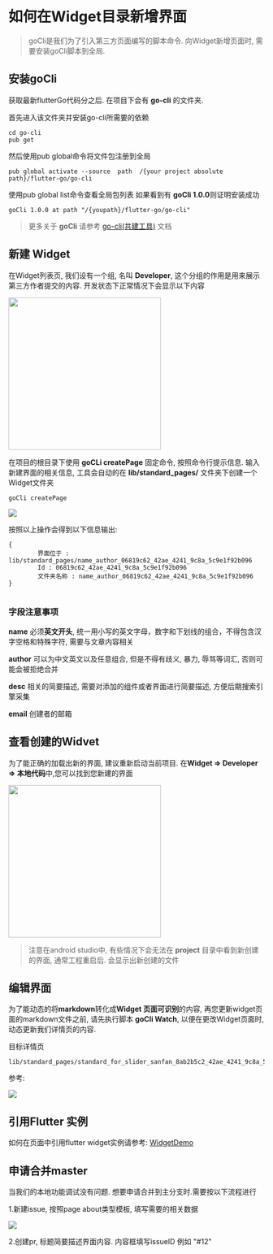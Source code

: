 # 如何在Widget目录新增界面

> goCli是我们为了引入第三方页面编写的脚本命令. 向Widget新增页面时, 需要安装goCli脚本到全局.



## 安装goCli

获取最新flutterGo代码分之后. 在项目下会有 **go-cli** 的文件夹.

首先进入该文件夹并安装go-cli所需要的依赖

```
cd go-cli
pub get
```

然后使用pub global命令将文件包注册到全局

```
pub global activate --source  path  /{your project absolute path}/flutter-go/go-cli

```

使用pub global list命令查看全局包列表 如果看到有 **goCli 1.0.0**则证明安装成功

```
goCli 1.0.0 at path "/{youpath}/flutter-go/go-cli"

```
> 更多关于 **goCli** 请参考  [go-cli(共建工具)](https://github.com/alibaba/flutter-go/blob/beta/docs/go-cli.md) 文档




## 新建 Widget

在Widget列表页, 我们设有一个组, 名叫 **Developer**, 这个分组的作用是用来展示第三方作者提交的内容. 开发状态下正常情况下会显示以下内容

<img src="https://img.alicdn.com/tfs/TB1RCfZc1H2gK0jSZJnXXaT1FXa-798-1582.png" width='300px' />

在项目的根目录下使用 **goCLi createPage** 固定命令, 按照命令行提示信息. 输入新建界面的相关信息, 工具会自动的在 **lib/standard_pages/** 文件夹下创建一个Widget文件夹


```
goCli createPage
```

![](https://img.alicdn.com/tfs/TB1C9qKdoY1gK0jSZFCXXcwqXXa-1314-928.png)

按照以上操作会得到以下信息输出:

```
{
        界面位于 : lib/standard_pages/name_author_06819c62_42ae_4241_9c8a_5c9e1f92b096
        Id : 06819c62_42ae_4241_9c8a_5c9e1f92b096
        文件夹名称 : name_author_06819c62_42ae_4241_9c8a_5c9e1f92b096
}


```

### 字段注意事项

**name** 必须**英文开头**, 统一用小写的英文字母，数字和下划线的组合，不得包含汉字空格和特殊字符, 需要与文章内容相关


**author** 可以为中文英文以及任意组合, 但是不得有歧义, 暴力, 辱骂等词汇, 否则可能会被拒绝合并

**desc** 相关的简要描述, 需要对添加的组件或者界面进行简要描述, 方便后期搜索引擎采集

**email** 创建者的邮箱

## 查看创建的Widvet

为了能正确的加载出新的界面, 建议重新启动当前项目. 在**Widget => Developer => 本地代码**中,您可以找到您新建的界面

<image src='https://img.alicdn.com/tfs/TB1eNLYc7Y2gK0jSZFgXXc5OFXa-744-722.png' width='300px' />

> 注意在android studio中, 有些情况下会无法在 **project** 目录中看到新创建的界面, 通常工程重启后. 会显示出新创建的文件
  
## 编辑界面

为了能动态的将**markdown**转化成**Widget 页面可识别**的内容, 再您更新widget页面的markdown文件之前, 请先执行脚本 **goCli Watch**,  以便在更改Widget页面时, 动态更新我们详情页的内容.



目标详情页

```
lib/standard_pages/standard_for_slider_sanfan_8ab2b5c2_42ae_4241_9c8a_5c9e1f92b096/index.md
```


参考:

![](https://img.alicdn.com/tfs/TB1cHLZc.T1gK0jSZFhXXaAtVXa-1393-760.gif)



## 引用Flutter 实例


如何在页面中引用flutter widget实例请参考: [WidgetDemo](https://github.com/alibaba/flutter-go/blob/master/go-cli/utils/tpl.md)



## 申请合并master

当我们的本地功能调试没有问题. 想要申请合并到主分支时.需要按以下流程进行

1.新建issue, 按照page about类型模板, 填写需要的相关数据

![](https://img.alicdn.com/tfs/TB1YMkCdUH1gK0jSZSyXXXtlpXa-805-354.png)

2.创建pr, 标题简要描述界面内容. 内容框填写issueID 例如 "#12" 
